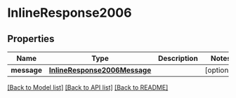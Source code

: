 # InlineResponse2006

## Properties
Name | Type | Description | Notes
------------ | ------------- | ------------- | -------------
**message** | [**InlineResponse2006Message**](InlineResponse2006Message.md) |  | [optional] 

[[Back to Model list]](../README.md#documentation-for-models) [[Back to API list]](../README.md#documentation-for-api-endpoints) [[Back to README]](../README.md)


